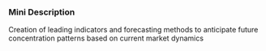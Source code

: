 ### Mini Description

Creation of leading indicators and forecasting methods to anticipate future concentration patterns based on current market dynamics
